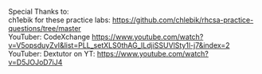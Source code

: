 Special Thanks to: \
ch1ebik for these practice labs: https://github.com/chlebik/rhcsa-practice-questions/tree/master \
YouTuber: CodeXchange https://www.youtube.com/watch?v=V5opsduyZvI&list=PLL_setXLS0thAG_ILdjiSSUVlSty1l-j7&index=2 \
YouTuber: Dextutor on YT: https://www.youtube.com/watch?v=D5JOJoD7iJ4 
